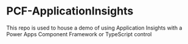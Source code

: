 # PCF-ApplicationInsights
This repo is used to house a demo of using Application Insights with a Power Apps Component Framework or TypeScript control
